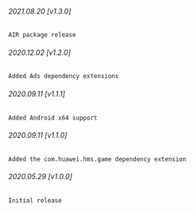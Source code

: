 ###### 2021.08.20 [v1.3.0]

```
AIR package release
```

###### 2020.12.02 [v1.2.0]

```
Added Ads dependency extensions
```

###### 2020.09.11 [v1.1.1]

```
Added Android x64 support
```

###### 2020.09.11 [v1.1.0]

```
Added the com.huawei.hms.game dependency extension
```

###### 2020.05.29 [v1.0.0]

```
Initial release
```
